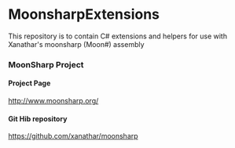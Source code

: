 MoonsharpExtensions
===================

This repository is to contain C# extensions and helpers for use with Xanathar's moonsharp (Moon#) assembly


### MoonSharp Project

#### Project Page
http://www.moonsharp.org/

#### Git Hib repository
https://github.com/xanathar/moonsharp

